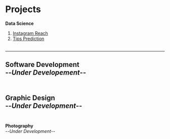 # Projects
**Data Science**
<br>
1. [Instagram Reach](/Projects/Data-Analyst/Reach-Analysis-Instagram/page.md)
2. [Tips Prediction](/Projects/Data-Analyst/tips-prediction/tips-prediction.md)
<br><br>
---
**Software Development**<br>
--*Under Developement*--<br><br>
---
**Graphic Design**<br>
--*Under Development*--<br><br>
---
**Photography**<br>
--*Under Development*--
